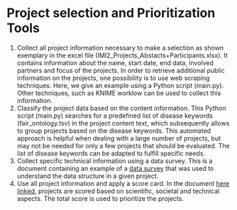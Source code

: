 # Project selection and Prioritization Tools 
1. Collect all project information necessary to make a selection as shown exemplary in the excel file (IMI2_Projects_Abstacts+Participants.xlsx). It contains information about the name, start date, end data, involved partners and focus of the projects. In order to retrieve additional public information on the projects, one possibility is to use web scraping techniques. Here, we give an example using a Python script (main.py).
Other techniques, such as KNIME worklow can be used to collect this information.
2. Classify the project data based on the content information. This Python script (main.py) searches for a predefined list of disease keywords (fair_ontology.tsv) in the project content text, which subsequently allows to group projects based on the disease keywords. This automated approach is helpful when dealing with a large number of projects, but may not be needed for only a few projects that should be evaluated.
The list of disease keywords can be adapted to fulfill specific needs.
3. Collect specific technical information using a data survey. This is a document containing an example of a [data survey](https://zenodo.org/record/3274230#.YbNVK7nMJgA) that was used to understand the data structure in a given project.
4. Use all project information and apply a score card. In the document [here linked](https://zenodo.org/record/3596024#.YbNVQLnMJgA), projects are scored based on scientific, societal and technical aspects. The total score is used to prioritize the projects. 

